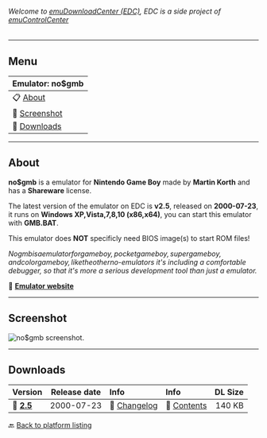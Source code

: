 ###### Welcome to [emuDownloadCenter (EDC)](https://github.com/PhoenixInteractiveNL/emuDownloadCenter/wiki/), EDC is a side project of [emuControlCenter](https://github.com/PhoenixInteractiveNL/emuControlCenter/wiki/)
***
## Menu
| **Emulator: no$gmb** |
|:---------|
| :clipboard: [About](#about) |
| :sunrise: [Screenshot](#screenshot) |
| :floppy_disk: [Downloads](#downloads) |
***
## About
**no$gmb** is a emulator for **Nintendo Game Boy** made by **Martin Korth** and has a **Shareware** license.

The latest version of the emulator on EDC is **v2.5**, released on **2000-07-23**, it runs on **Windows XP,Vista,7,8,10 (x86,x64)**, you can start this emulator with **GMB.BAT**.

This emulator does **NOT** specificly need BIOS image(s) to start ROM files!

_No$gmb is a emulator for gameboy, pocket gameboy, super gameboy, and color gameboy, like the other no$-emulators it's including a comfortable debugger, so that it's more a serious development tool than just a emulator._

:link: [**Emulator website**](http://problemkaputt.de/index.htm)
***
## Screenshot
![](https://raw.githubusercontent.com/PhoenixInteractiveNL/emuDownloadCenter/master/hooks/nogmb/screen.jpg "no$gmb screenshot.")
***
## Downloads
| Version  | Release date  | Info       | Info       | DL Size    |
|:---------|:-------------:|:-----------|:-----------|-----------:|
| :floppy_disk: [**2.5**](https://github.com/PhoenixInteractiveNL/edc-repo0001/raw/master/nogmb/2.5.7z) | 2000-07-23 | :page_facing_up: [Changelog](https://github.com/PhoenixInteractiveNL/edc-repo0001/blob/master/nogmb/2.5_changelog.txt) | :mag_right: [Contents](https://github.com/PhoenixInteractiveNL/edc-repo0001/blob/master/nogmb/2.5_contents.txt) | 140 KB |

:back: [Back to platform listing](https://github.com/PhoenixInteractiveNL/emuDownloadCenter/wiki/EDC-Platform-List)
